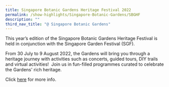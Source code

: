 ```yaml
---
title: Singapore Botanic Gardens Heritage Festival 2022
permalink: /show-highlights/Singapore-Botanic-Gardens/SBGHF
description: ""
third_nav_title: "@ Singapore Botanic Gardens"
---
```

This year’s edition of the Singapore Botanic Gardens Heritage Festival is held in conjunction with the Singapore Garden Festival (SGF).   
  
From 30 July to 9 August 2022, the Gardens will bring you through a heritage journey with activities such as concerts, guided tours, DIY trails and virtual activities!  Join us in fun-filled programmes curated to celebrate the Gardens' rich heritage.

Click [here](www.nparks.gov.sg/sbg/whats-happening/calendar-of-events/singapore-botanic-gardens-heritage-festival-2022) for more info.